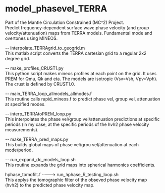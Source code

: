 # model_phasevel_TERRA
Part of the Mantle Circulation Constrained (MC^2) Project.  
Predict frequency-dependent surface wave phase velocity (and group velocity/attenuation) maps from TERRA models. Fundamental mode and overtones using MINEOS.  

-- interpolate_TERRAgrid_to_geogrid.m  
This matlab script converts the TERRA cartesian grid to a regular 2x2 degree grid.  

-- make_profiles_CRUST1.py  
This python script makes mineos profiles at each point on the grid. It uses PREM for Qmu, Qk and eta. The models are isotropic (Vsv=Vsh, Vpv=Vph). The crust is defined by CRUST1.0.  

-- main_TERRA_loop_allmodels_allmodes.f  
This routine calls rapid_mineos.f to predict phase vel, group vel, attenuation at specified modes.  

-- interp_TERRAtoPREM_loop.py  
This interpolates the phase vel/group vel/attenuation predictions at specific periods (in my case, at the specific periods of the hvh2 phase velocity measurements).  

-- make_TERRA_pred_maps.py  
This builds global maps of phase vel/grou vel/attenuation at each mode/period.  

-- run_expand_dc_models_loop.sh  
This routine expands the grid maps into spherical harmonics coefficients.  

hphase_tomofilt.f ----> run_hphase_R_testing_loop.sh  
This applys the tomographic filter of the obseved phase velocity map (hvh2) to the predicted phase velocity map.  
